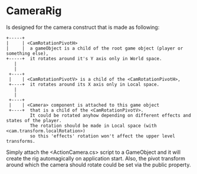 # CameraRig

Is designed for the camera construct that is made as following:

    +-----+
    |     | <CamRotationPivotH>
    |     |  a gameObject is a child of the root game object (player or something else),
    +-----+  it rotates around it's Y axis only in World space.
       |
       |
     +----+
     |    | <CamRotationPivotV> is a child of the <CamRotationPivotH>,
     +----+  it rotates around its X axis only in Local space.
       |
       |
     +----+
     |    | <Camera> component is attached to this game object
     +----+  that is a child of the <CamRotationPivotV>.
             It could be rotated anyhow depending on different effects and states of the player.
             The rotation should be made in Local space (with <cam.transform.localRotation>)
             so this 'effects' rotation won't affect the upper level transforms.

Simply attach the <ActionCamera.cs> script to a GameObject and it will create the rig automagically on application start.
Also, the pivot transform around which the camera should rotate could be set via the public <TargetToFollow> property.
